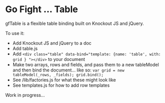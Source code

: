 Go Fight ... Table
===

gfTable is a flexible table binding built on Knockout JS and jQuery.

To use it:

 * Add Knockout JS and jQuery to a doc
 * Add table.js
 * Add ` <div class="table" data-bind="template: {name: 'table', with: grid } "></div> ` to your document
 * Make two arrays, rows and fields, and pass them to a new tableModel and then bind the document... like so: `	var grid = new tableModel(_rows, _fields); grid.bind(); `
 * See /lib/factories.js for what these might look like
 * See templates.js for how to add row templates

Work in progress...
